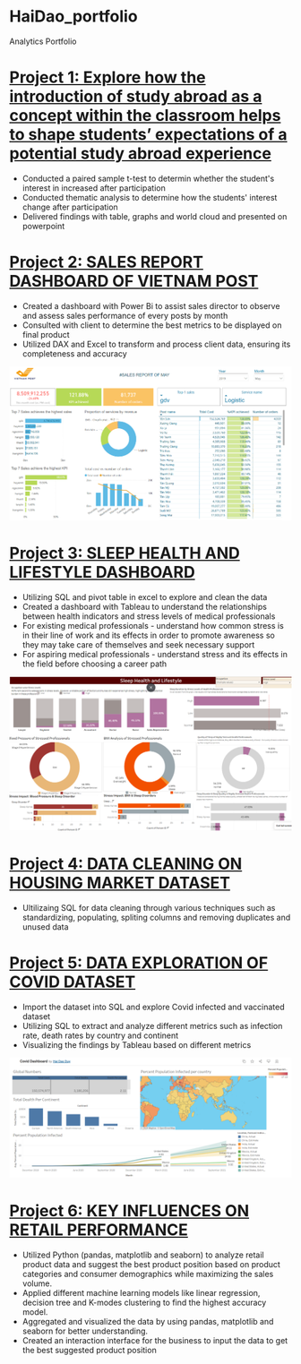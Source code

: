 # HaiDao_portfolio
Analytics Portfolio

# [Project 1: Explore how the introduction of study abroad as a concept within the classroom helps to shape students’ expectations of a potential study abroad experience](https://drive.google.com/file/d/1tVkpWX30MfkAmmUZdsz_3--tgBGc6-3j/view?usp=sharing)
- Conducted a paired sample t-test to determin whether the student's interest in increased after participation
- Conducted thematic analysis to determine how the students' interest change after participation
- Delivered findings with table, graphs and world cloud and presented on powerpoint

# [Project 2: SALES REPORT DASHBOARD OF VIETNAM POST](https://app.powerbi.com/view?r=eyJrIjoiZjA5NzRjMmEtMmNlNi00NWFlLWIzYjUtNzhjOTAyMTRjNzdhIiwidCI6IjQ1Y2NkZmNmLTQ5OTItNGE0ZC05ZTY5LWJhOWEwZTA5MWY3NyIsImMiOjN9)
- Created a dashboard with Power Bi to assist sales director to observe and assess sales performance of every posts by month
- Consulted with client to determine the best metrics to be displayed on final product
- Utilized DAX and Excel to transform and process client data, ensuring its completeness and accuracy

![](/Images/VNpost.png)

# [Project 3: SLEEP HEALTH AND LIFESTYLE DASHBOARD](https://public.tableau.com/app/profile/hai.dao.duy/viz/Project-Hai/SleepHealthDashboard)
- Utilizing SQL and pivot table in excel to explore and clean the data
- Created a dashboard with Tableau to understand the relationships between health indicators and stress levels of medical professionals 
- For existing medical professionals - understand how common stress is in their line of work and its effects in order to promote awareness so they may take care of themselves and seek necessary support
- For aspiring medical professionals - understand stress and its effects in the field before choosing a career path

![](/Images/Healthysleep.png)

# [Project 4: DATA CLEANING ON HOUSING MARKET DATASET](https://github.com/haidao90/PortfolioProjects/blob/main/Data%20cleaning.sql)
- Ultilizaing SQL for data cleaning through various techniques such as standardizing, populating, spliting columns and removing duplicates and unused data

# [Project 5: DATA EXPLORATION OF COVID DATASET](https://github.com/haidao90/PortfolioProjects/blob/main/COVID%20Portfolio%20Project.sql)
- Import the dataset into SQL and explore Covid infected and vaccinated dataset
- Utilizing SQL to extract and analyze different metrics such as infection rate, death rates by country and continent
- Visualizing the findings by Tableau based on different metrics

![](/Images/Dashboard-Covid.png)

# [Project 6: KEY INFLUENCES ON RETAIL PERFORMANCE](https://github.com/haidao90/Code/blob/main/Copy_of_BAN240_Capstone_Project_Product_Positioning.ipynb)
-	Utilized Python (pandas, matplotlib and seaborn) to analyze retail product data and suggest the best product position based on product categories and consumer demographics while maximizing the sales volume.
-	Applied different machine learning models like linear regression, decision tree and K-modes clustering to find the highest accuracy model.
-	Aggregated and visualized the data by using pandas, matplotlib and seaborn for better understanding.
-	Created an interaction interface for the business to input the data to get the best suggested product position


